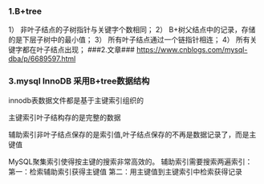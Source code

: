 ### 1.B+tree
1） 非叶子结点的子树指针与关键字个数相同；
2） B+树父结点中的记录，存储的是下层子树中的最小值；
3） 所有叶子结点通过一个链指针相连；
4） 所有关键字都在叶子结点出现；
###2.文章###
https://www.cnblogs.com/mysql-dba/p/6689597.html

### 3.mysql InnoDB 采用B+tree数据结构

innodb表数据文件都是基于主键索引组织的

主键索引叶子结构存的是完整的数据

辅助索引非叶子结点保存的是索引值,叶子结点保存的不再是数据记录了，而是主键值

MySQL聚集索引使得按主键的搜索非常高效的。
辅助索引需要搜索两遍索引：
          第一：检索辅助索引获得主键值
          第二：用主键值到主键索引中检索获得记录